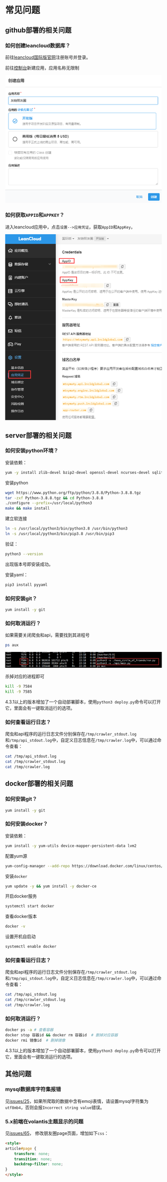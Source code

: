 # 常见问题

## github部署的相关问题

### 如何创建leancloud数据库？

前往[leancloud国际版官网](https://leancloud.app/)注册账号并登录。

前往[控制台](https://console.leancloud.app/apps)新建应用，应用名称无限制

![QQ截图20220205075127](QQ截图20220205075127.png)

### 如何获取`APPID`和`APPKEY`？

进入leancloud应用中，点击`设置-->应用凭证`，获取`AppID`和`AppKey`，

![QQ截图20220205075547](QQ截图20220205075547.png)

## server部署的相关问题

### 如何安装python环境？

安装依赖：

```bash
yum -y install zlib-devel bzip2-devel openssl-devel ncurses-devel sqlite-devel readline-devel tk-devel gdbm-devel db4-devel libpcap-devel xz-devel libffi-devel yum vim gcc
```

安装python

```bash
wget https://www.python.org/ftp/python/3.8.8/Python-3.8.8.tgz
tar -zxf Python-3.8.8.tgz && cd Python-3.8.8
./configure --prefix=/usr/local/python3
make && make install
```

建立软连接

```bash
ln -s /usr/local/python3/bin/python3.8 /usr/bin/python3
ln -s /usr/local/python3/bin/pip3.8 /usr/bin/pip3
```

验证：

```bash
python3 --version
```

出现版本号即安装成功。

安装yaml：

```bash
pip3 install pyyaml
```

### 如何安装git？

```bash
yum install -y git
```

### 如何取消运行？

如果需要关闭爬虫和api，需要找到其进程号

```bash
ps aux
```

![QQ截图20220205222725](QQ截图20220205222725.png)

杀掉对应的进程即可

```bash
kill -9 7584
kill -9 7585
```

4.3.1以上的版本增加了一个自动部署脚本，使用`python3 deploy.py`命令可以打开它，里面会有一键取消运行的选项。

### 如何查看运行日志？

爬虫和api程序的运行日志文件分别保存在`/tmp/crawler_stdout.log`和`/tmp/api_stdout.log`中，自定义日志信息在`/tmp/crawler.log`中，可以通过命令查看：

```bash
cat /tmp/api_stdout.log
cat /tmp/crawler_stdout.log
cat /tmp/crawler.log
```

## docker部署的相关问题

### 如何安装git？

```bash
yum install -y git
```

### 如何安装docker？

安装依赖：

```bash
yum install -y yum-utils device-mapper-persistent-data lvm2
```

配置yum源

```bash
yum-config-manager --add-repo https://download.docker.com/linux/centos/docker-ce.repo
```

安装`docker`

```bash
yum update -y && yum install -y docker-ce
```

开启docker服务

```bash
systemctl start docker
```

查看docker版本

```bash
docker -v
```

设置开机自启动

```bash
systemctl enable docker
```

### 如何查看运行日志？

爬虫和api程序的运行日志文件分别保存在`/tmp/crawler_stdout.log`和`/tmp/api_stdout.log`中，自定义日志信息在`/tmp/crawler.log`中，可以通过命令查看：

```bash
cat /tmp/api_stdout.log
cat /tmp/crawler_stdout.log
cat /tmp/crawler.log
```

### 如何取消运行？

```bash
docker ps -a # 查看容器
docker stop 容器id && docker rm 容器id  # 删掉对应容器
docker rmi 镜像id  # 删掉镜像
```

4.3.1以上的版本增加了一个自动部署脚本，使用`python3 deploy.py`命令可以打开它，里面会有一键取消运行的选项。

## 其他问题

### mysql数据库字符集报错

见[issues/25](https://github.com/Rock-Candy-Tea/hexo-circle-of-friends/issues/25)，如果所爬取的数据中含有emoji表情，请设置mysql字符集为`utf8mb4`，否则会报`Incorrect string value`错误。

### 5.x前端在volantis主题显示的问题

见[issues/65](https://github.com/Rock-Candy-Tea/hexo-circle-of-friends/issues/65)， 修改朋友圈page页面，增加如下`css`：

```markdown
<style>
article#page {
    transform: none;
    transition: none;
    backdrop-filter: none;
}
</style>
```







